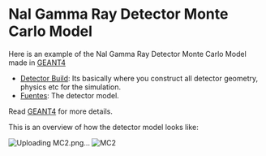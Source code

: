 
# NaI Gamma Ray Detector Monte Carlo Model
Here is an example of the NaI Gamma Ray Detector Monte Carlo Model made in [GEANT4](https://geant4.cern.ch/)

- [Detector Build](https://github.com/khadamich/Portfolio/tree/main/Monte-Carlo/Detector-Build): Its basically where you construct all detector geometry, physics etc for the simulation.
- [Fuentes](https://github.com/khadamich/Portfolio/tree/main/Monte-Carlo/FUENTES): The detector model.

Read [GEANT4](https://geant4.cern.ch/) for more details.

This is an overview of how the detector model looks like:

![Uploading MC2.png…]()
![MC2](https://github.com/khadamich/Portfolio/assets/132023832/fb2f6c2c-d24a-49ce-87fc-17d711f17f7d)
